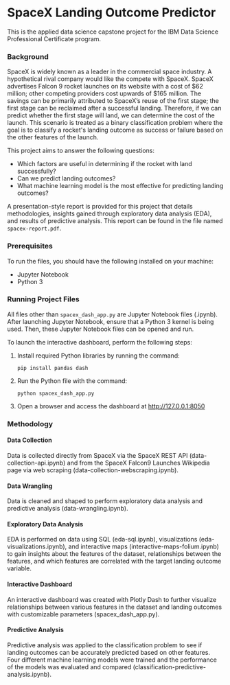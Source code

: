 # SpaceX Landing Outcome Predictor

This is the applied data science capstone project for the IBM Data Science Professional Certificate program.

### Background
SpaceX is widely known as a leader in the commercial space industry. A hypothetical rival company would like the compete with SpaceX. SpaceX advertises Falcon 9 rocket launches on its website with a cost of $62 million; other competing providers cost upwards of $165 million. The savings can be primarily attributed to SpaceX’s reuse of the first stage; the first stage can be reclaimed after a successful landing. Therefore, if we can predict whether the first stage will land, we can determine the cost of the launch. This scenario is treated as a binary classification problem where the goal is to classify a rocket's landing outcome as success or failure based on the other features of the launch.

This project aims to answer the following questions:

- Which factors are useful in determining if the rocket with land successfully?
- Can we predict landing outcomes?
- What machine learning model is the most effective for predicting landing outcomes?

A presentation-style report is provided for this project that details methodologies, insights gained through exploratory data analysis (EDA), and results of predictive analysis. This report can be found in the file named ```spacex-report.pdf```.

### Prerequisites
To run the files, you should have the following installed on your machine:

- Jupyter Notebook
- Python 3

### Running Project Files
All files other than ```spacex_dash_app.py``` are Jupyter Notebook files (.ipynb). After launching Jupyter Notebook, ensure that a Python 3 kernel is being used. Then, these Jupyter Notebook files can be opened and run.

To launch the interactive dashboard, perform the following steps:

1. Install required Python libraries by running the command:
   ```
   pip install pandas dash
   ```
2. Run the Python file with the command:
   ```
   python spacex_dash_app.py
   ```
3. Open a browser and access the dashboard at http://127.0.0.1:8050

### Methodology

#### Data Collection
Data is collected directly from SpaceX via the SpaceX REST API (data-collection-api.ipynb) and from the SpaceX Falcon9 Launches Wikipedia page via web scraping (data-collection-webscraping.ipynb).

#### Data Wrangling
Data is cleaned and shaped to perform exploratory data analysis and predictive analysis (data-wrangling.ipynb).

#### Exploratory Data Analysis
EDA is performed on data using SQL (eda-sql.ipynb), visualizations (eda-visualizations.ipynb), and interactive maps (interactive-maps-folium.ipynb) to gain insights about the features of the dataset, relationships between the features, and which features are correlated with the target landing outcome variable.

#### Interactive Dashboard
An interactive dashboard was created with Plotly Dash to further visualize relationships between various features in the dataset and landing outcomes with customizable parameters (spacex_dash_app.py).

#### Predictive Analysis
Predictive analysis was applied to the classification problem to see if landing outcomes can be accurately predicted based on other features. Four different machine learning models were trained and the performance of the models was evaluated and compared (classification-predictive-analysis.ipynb).
